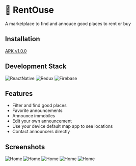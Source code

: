 
# 🏡 RentOuse

A marketplace to find and annouce good places to rent or buy 


## Installation
[APK v1.0.0](https://www.file.io/Eafj/download/OBLLW4utFmU8)

## Development Stack

![ReactNative](https://img.shields.io/static/v1?label=APP&message=React-Native&color=61DAFB&style=for-the-badge&logo=react)
![Redux](https://img.shields.io/static/v1?label=APP&message=Redux&color=7248b6&style=for-the-badge&logo=redux)
![Firebase](https://img.shields.io/static/v1?label=Backend&message=Firebase&color=ffc400&style=for-the-badge&logo=firebase)


## Features

- Filter and find good places
- Favorite announcements
- Announce immobiles
- Edit your own announcement
- Use your device default map app to see locations
- Contact announcers directly 


## Screenshots

![Home](https://i.imgur.com/LFc19Br.png)
![Home](https://i.imgur.com/05M6ZHF.png)
![Home](https://i.imgur.com/vMYrI23.png)
![Home](https://i.imgur.com/Yr7jCEJ.png)
![Home](https://i.imgur.com/2jYBd5s.png)
    
